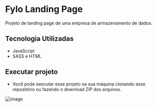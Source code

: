 # Fylo Landing Page
Projeto de landing page de uma empresa de armazenamento de dados.

## Tecnologia Utilizadas

- JavaScript 
- SASS e HTML
  

## Executar projeto

- Você pode executar esse projeto na sua máquina clonando esse repositório ou fazendo o download ZIP dos arquivos.

![image](https://github.com/CaioCesarMDS/Fylo-LandingPage/assets/144278631/6e903313-e5b2-4b5c-917e-1846e7b71400)



